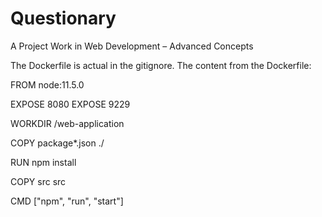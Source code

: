 # Questionary
A Project Work in Web Development – Advanced Concepts








The Dockerfile is actual in the gitignore.
The content from the Dockerfile:

FROM node:11.5.0

EXPOSE 8080
EXPOSE 9229

WORKDIR /web-application

COPY package*.json ./

RUN npm install

COPY src src

CMD ["npm", "run", "start"]
